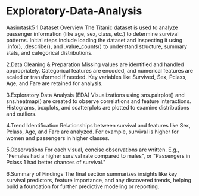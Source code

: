 # Exploratory-Data-Analysis
Aasimtask5
1.Dataset Overview
The Titanic dataset is used to analyze passenger information (like age, sex, class, etc.) to determine survival patterns. Initial steps include loading the dataset and inspecting it using .info(), .describe(), and .value_counts() to understand structure, summary stats, and categorical distributions.

2.Data Cleaning & Preparation
Missing values are identified and handled appropriately. Categorical features are encoded, and numerical features are scaled or transformed if needed. Key variables like Survived, Sex, Pclass, Age, and Fare are retained for analysis.

3.Exploratory Data Analysis (EDA)
Visualizations using sns.pairplot() and sns.heatmap() are created to observe correlations and feature interactions. Histograms, boxplots, and scatterplots are plotted to examine distributions and outliers.

4.Trend Identification
Relationships between survival and features like Sex, Pclass, Age, and Fare are analyzed. For example, survival is higher for women and passengers in higher classes.

5.Observations
For each visual, concise observations are written. E.g., "Females had a higher survival rate compared to males", or "Passengers in Pclass 1 had better chances of survival."

6.Summary of Findings
The final section summarizes insights like key survival predictors, feature importance, and any discovered trends, helping build a foundation for further predictive modeling or reporting.

